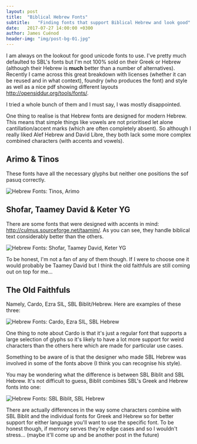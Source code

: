 ```yaml
---
layout: post
title:  "Biblical Hebrew Fonts"
subtitle:   "Finding fonts that support Biblical Hebrew and look good"
date:   2017-07-27 14:00:00 +0300
author: James Cuénod
header-img: "img/post-bg-01.jpg"
---
```


I am always on the lookout for good unicode fonts to use. I've pretty much defaulted to SBL's fonts but I'm not 100% sold on their Greek or Hebrew (although their Hebrew is **much** better than a number of alternatives). Recently I came across this great breakdown with licenses (whether it can be reused and in what context), foundry (who produces the font) and style as well as a nice pdf showing different layouts <http://opensiddur.org/tools/fonts/>.

I tried a whole bunch of them and I must say, I was mostly disappointed.

One thing to realise is that Hebrew fonts are designed for modern Hebrew. This means that simple things like vowels are not prioritised let alone cantillation/accent marks (which are often completely absent). So although I really liked Alef Hebrew and David Libre, they both lack some more complex combined characters (with accents and vowels).

## Arimo & Tinos

These fonts have all the necessary glyphs but neither one positions the sof pasuq correctly.

<img src="{{ site.baseurl }}/img/post-font-arimo-tinos.jpg" alt="Hebrew Fonts: Tinos, Arimo">


## Shofar, Taamey David & Keter YG

There are some fonts that were designed with accents in mind: <http://culmus.sourceforge.net/taamim/>. As you can see, they handle biblical text considerably better than the others.

<img src="{{ site.baseurl }}/img/post-font-shofar-taamey-keter.jpg" alt="Hebrew Fonts: Shofar, Taamey David, Keter YG">

To be honest, I'm not a fan of any of them though. If I were to choose one it would probably be Taamey David but I think the old faithfuls are still coming out on top for me...

## The Old Faithfuls

Namely, Cardo, Ezra SIL, SBL Biblit/Hebrew. Here are examples of these three:

<img src="{{ site.baseurl }}/img/post-font-cardo-sil-sbl.jpg" alt="Hebrew Fonts: Cardo, Ezra SIL, SBL Hebrew">

One thing to note about Cardo is that it's just a regular font that supports a large selection of glyphs so it's likely to have a lot more support for weird characters than the others here which are made for particular use cases.

Something to be aware of is that the designer who made SBL Hebrew was involved in some of the fonts above (I think you can recognise his style).

You may be wondering what the difference is between SBL Biblit and SBL Hebrew. It's not difficult to guess, Biblit combines SBL's Greek and Hebrew fonts into one:

<img src="{{ site.baseurl }}/img/post-font-sbl-comparison.jpg" alt="Hebrew Fonts: SBL Biblit, SBL Hebrew">

There are actually differences in the way some characters combine with SBL Biblit and the individual fonts for Greek and Hebrew so for better support for either language you'll want to use the specific font. To be honest though, if memory serves they're edge cases and so I wouldn't stress... (maybe it'll come up and be another post in the future)
